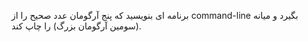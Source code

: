برنامه ای بنویسید که پنج آرگومان عدد صحیح  را از command-line بگیرد و میانه (سومین آرگومان بزرگ) را چاپ کند.